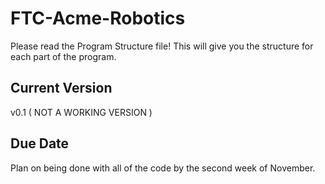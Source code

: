 FTC-Acme-Robotics
=================
Please read the Program Structure file! This will give you the structure for each part of the program.


Current Version
----------------
v0.1 ( NOT A WORKING VERSION )

Due Date
----------------
Plan on being done with all of the code by the second week of November.
